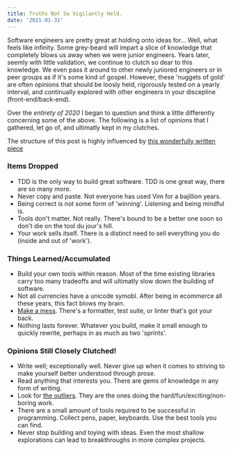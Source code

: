 ```yaml
---
title: Truths Not So Vigilantly Held.
date: '2021-01-31'
---
```


Software engineers are pretty great at holding onto ideas for...
Well, what feels like infinity.
Some grey-beard will impart a slice of knowledge that completely blows us away when we were junior engineers.
Years later,
seemly with little validation,
we continue to clutch so dear to this knowledge.
We even pass it around to other newly juniored engineers or in peer groups as if it's some kind of gospel.
However,
these 'nuggets of gold' are often opinions that should be loosly held,
rigorously tested on a yearly interval,
and continually explored with other engineers in your discepline (front-end/back-end).

Over the _entirety of 2020_ I began to question and
think a little differently concerning some of the above.
The following is a list of opinions that I gathered, let go of, and ultimatly kept in my clutches.

The structure of this post is highly influenced by [this wonderfully written piece][post]

### Items Dropped

-   TDD is the only way to build great software. TDD is one great way, there are so many more.
-   Never copy and paste. Not everyone has used Vim for a bajillion years.
-   Being correct is not some form of 'winning'. Listening and being mindful is.
-   Tools don't matter. Not really. There's bound to be a better one soon so don't die on the tool du jour's hill.
-   Your work sells itself. There is a distinct need to sell everything you do (inside and out of 'work').

### Things Learned/Accumulated

-   Build your own tools within reason.
    Most of the time existing libraries carry too many tradeoffs and will ultimatly slow down the building of software.
-   Not all currencies have a unicode symobl.
    After being in ecommerce all these years, this fact blows my brain.
-   [Make a mess][sandy]. There's a formatter, test suite, or linter that's got your back.
-   Nothing lasts forever. Whatever you build, make it small enough to quickly rewrite, perhaps in as much as two 'sprints'.

### Opinions Still Closely Clutched!

-   Write well; exceptionally well.
    Never give up when it comes to striving to make yourself better understood through prose.
-   Read anything that interests you. There are gems of knowledge in any form of writing.
-   Look for [the outliers][out]. They are the ones doing the hard/fun/exciting/non-boring work.
-   There are a small amount of tools required to be successful in programming.
    Collect pens, paper, keyboards. Use the best tools you can find.
-   Never stop building and toying with ideas.
    Even the most shallow explorations can lead to breakthroughs in more complex projects.

[post]: https://chriskiehl.com/article/thoughts-after-6-years "https://chriskiehl.com/article/thoughts-after-6-years"

[out]: https://en.wikipedia.org/wiki/Outliers_%28book%29

[sandy]: https://www.youtube.com/v/_H6IdfKb1-Y
